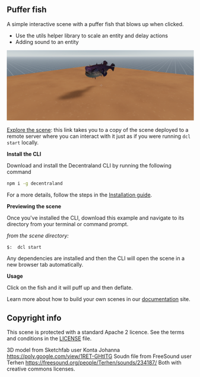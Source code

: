 ## Puffer fish

A simple interactive scene with a puffer fish that blows up when clicked.

- Use the utils helper library to scale an entity and delay actions
- Adding sound to an entity


![](screenshot/screenshot.png)


[Explore the scene](https://puffer.decentraland1.now.sh/?position=-132,-40): this link takes you to a copy of the scene deployed to a remote server where you can interact with it just as if you were running `dcl start` locally.

**Install the CLI**

Download and install the Decentraland CLI by running the following command

```bash
npm i -g decentraland
```

For a more details, follow the steps in the [Installation guide](https://docs.decentraland.org/documentation/installation-guide/).


**Previewing the scene**

Once you've installed the CLI, download this example and navigate to its directory from your terminal or command prompt.

_from the scene directory:_

```
$:  dcl start
```

Any dependencies are installed and then the CLI will open the scene in a new browser tab automatically.

**Usage**

Click on the fish and it will puff up and then deflate.

Learn more about how to build your own scenes in our [documentation](https://docs.decentraland.org/) site.

## Copyright info

This scene is protected with a standard Apache 2 licence. See the terms and conditions in the [LICENSE](/LICENSE) file.

3D model from Sketchfab user Konta Johanna
https://poly.google.com/view/1RET-GHtITG
Soudn file from FreeSound user Terhen
https://freesound.org/people/Terhen/sounds/234187/
Both with creative commons licenses.
